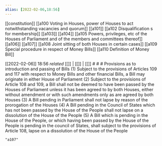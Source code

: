 ```yaml
---
alias: [2022-02-06,18:56]
---
```

[[constitution]] [[a100 Voting in Houses, power of Houses to act notwithstanding vacancies and quorum]] [[a101]] [[a102 Disqualification s for membership]] [[a103]] [[a104]] [[a105 Powers, privileges, etc of the Houses of Parliament and of the members and committees thereof]] [[a106]] [[a107]] [[a108 Joint sitting of both Houses in certain cases]] [[a109 Special procedure in respect of Money Bills]] [[a110 Definition of Money Bill]]

[[2022-02-06]] 18:56 _related_ [[]] | [[]] | [[]] # # #
Provisions as to introduction and passing of Bills
(1) Subject to the provisions of Articles 109 and 117 with respect to Money Bills and other financial Bills, a Bill may originate in either House of Parliament
(2) Subject to the provisions of Article 108 and 109, a Bill shall not be deemed to have been passed by the Houses of Parliament unless it has been agreed to by both Houses, either without amendment or with such amendments only as are agreed by both Houses
(3) A Bill pending in Parliament shall not lapse by reason of the prorogation of the Houses
(4) A Bill pending in the Council of States which has not been passed by the House of the People shall not lapse on a dissolution of the House of the People
(5) A Bill which is pending in the House of the People, or which having been passed by the House of the People is pending in the council of States, shall subject to the provisions of Article 108, lapse on a dissolution of the House of the People
```query
"a107"
```